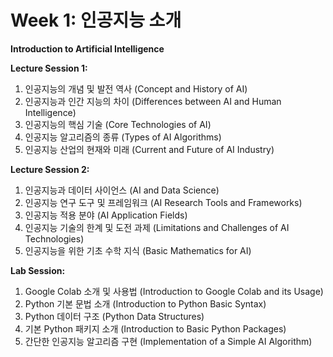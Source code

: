 # Week 1: 인공지능 소개

**Introduction to Artificial Intelligence**

**Lecture Session 1:**

1. 인공지능의 개념 및 발전 역사 (Concept and History of AI)
2. 인공지능과 인간 지능의 차이 (Differences between AI and Human Intelligence)
3. 인공지능의 핵심 기술 (Core Technologies of AI)
4. 인공지능 알고리즘의 종류 (Types of AI Algorithms)
5. 인공지능 산업의 현재와 미래 (Current and Future of AI Industry)

**Lecture Session 2:**

1. 인공지능과 데이터 사이언스 (AI and Data Science)
2. 인공지능 연구 도구 및 프레임워크 (AI Research Tools and Frameworks)
3. 인공지능 적용 분야 (AI Application Fields)
4. 인공지능 기술의 한계 및 도전 과제 (Limitations and Challenges of AI Technologies)
5. 인공지능을 위한 기초 수학 지식 (Basic Mathematics for AI)

**Lab Session:**

1. Google Colab 소개 및 사용법 (Introduction to Google Colab and its Usage)
2. Python 기본 문법 소개 (Introduction to Python Basic Syntax)
3. Python 데이터 구조 (Python Data Structures)
4. 기본 Python 패키지 소개 (Introduction to Basic Python Packages)
5. 간단한 인공지능 알고리즘 구현 (Implementation of a Simple AI Algorithm)

```{tableofcontents}

```
